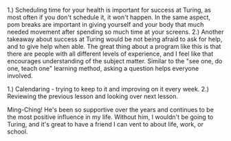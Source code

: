 1.) Scheduling time for your health is important for success at Turing, as most often if you don't schedule it, it won't happen. In the same aspect, pom breaks are important in giving yourself and your body that much needed movement after spending so much time at your screens.
2.) Another takeaway about success at Turing would be not being afraid to ask for help, and to give help when able. The great thing about a program like this is that there are people with all different levels of experience, and I feel like that encourages understanding of the subject matter. Similar to the "see one, do one, teach one" learning method, asking a question helps everyone involved.


1.) Calendaring - trying to keep to it and improving on it every week.
2.) Reviewing the previous lesson and looking over next lesson.

Ming-Ching! He's been so supportive over the years and continues to be the most positive influence in my life. Without him, I wouldn't be going to Turing, and it's great to have a friend I can vent to about life, work, or school.
